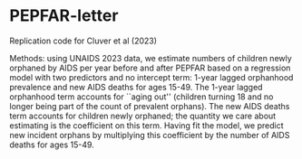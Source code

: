 # PEPFAR-letter
Replication code for Cluver et al (2023)


Methods: using UNAIDS 2023 data, we estimate numbers of children newly orphaned by AIDS per year before and after PEPFAR based on a regression model with two predictors and no intercept term: 1-year lagged orphanhood prevalence and new AIDS deaths for ages 15-49. The 1-year lagged orphanhood term accounts for ``aging out'' (children turning 18 and no longer being part of the count of prevalent orphans). The new AIDS deaths term accounts for children newly orphaned; the quantity we care about estimating is the coefficient on this term. Having fit the model, we predict new incident orphans by multiplying this coefficient by the number of AIDS deaths for ages 15-49.
